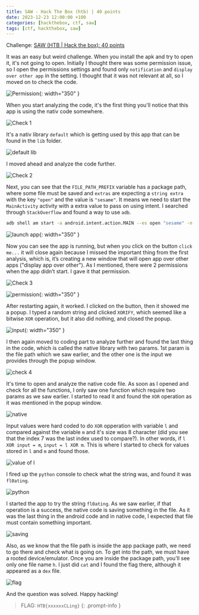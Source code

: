 ```yaml
---
title: SAW - Hack The Box (htb) | 40 points
date: 2023-12-23 12:00:00 +100
categories: [hackthebox, ctf, saw]
tags: [ctf, hackthebox, saw]
---
```


Challenge: <a href="https://app.hackthebox.com/challenges/saw">SAW (HTB | Hack the box): 40 points</a>

It was an easy but weird challenge. When you install the apk and try to open it, it's not going to open. Initially I thought there was some permission issue, so I open the permissions settings and found only   `notification` and `display over other app` in the setting. I thought that it was not relevant at all, so I moved on to check the code.

![Permission](/assets/screenshots/saw_permissions.jpg){: width="350" }

When you start analyzing the code, it's the first thing you'll notice that this app is using the nativ code somewhere.

![Check 1](/assets/screenshots/saw_things_to_check_1.png)

It's a nativ library `default` which is getting used by this app that can be found in the `lib` folder.

![default lib](/assets/screenshots/saw_lib.png)

I moved ahead and analyze the code further.

![Check 2](/assets/screenshots/saw_things_to_check_2.png)

Next, you can see that the `FILE_PATH_PREFIX` variable has a package path, where some file must be saved and `extras` are expecting a `string extra` with the key `"open"` and the value is `"sesame"`. It means we need to start the `MainActivity` activity with a extra value to pass on using intent. I searched through `StackOverflow` and found a way to use `adb`.

```bash
adb shell am start -a android.intent.action.MAIN --es open "sesame" -n com.stego.saw/.MainActivity
```

![launch app](/assets/screenshots/saw_launch.jpg){: width="350" }

Now you can see the app is running, but when you click on the button `click me...` it will close again because I missed the important thing from the first analysis, which is, it’s creating a new window that will open app over other apps ("display app over other"). As I mentioned, there were 2 permissions when the app didn’t start. I gave it that permission.

![Check 3](/assets/screenshots/saw_things_to_check_3.png)

![permission](/assets/screenshots/saw_allow.jpg){: width="350" }


After restarting again, it worked. I clicked on the button, then it showed me a popup. I typed a random string and clicked `XORIFY`, which seemed like a bitwise `XOR` operation, but it also did nothing, and closed the popup.

![input](/assets/screenshots/saw_input.jpg){: width="350" }


I then again moved to coding part to analyze further and found the last thing in the code, which is called the native library with two params. 1st param is the file path which we saw earlier, and the other one is the input we provides through the popup window.

![check 4](/assets/screenshots/saw_things_to_check_4.png)

It's time to open and analyze the native code file. As soon as I opened and check for all the functions, I only saw one function which require two params as we saw earlier. I started to read it and found the `XOR` operation as it was mentioned in the popup window.

![native](/assets/screenshots/saw_native_lib_xor.png)

Input values were hard coded to do `XOR` opperation with variable `l` and compared against the variable `m` and it's size was 8 character (did you see that the index 7 was the last index used to compare?). In other words, if `l XOR input = m`, `input = l XOR m`. This is where I started to check for values stored in `l` and `m` and found those.

![value of l](/assets/screenshots/saw_value_of_l.png)

I fired up the `python` console to check what the string was, and found it was `fl0ating`.

![python](/assets/screenshots/saw_get_input_string.png)

I started the app to try the string `fl0ating`. As we saw earlier, if that operation is a success, the native code is saving something in the file. As it was the last thing in the android code and in native code, I expected that file must contain something important.

![saving](/assets/screenshots/saw_file_save.png)

Also, as we know that the file path is inside the app package path, we need to go there and check what is going on. To get into the path, we must have a rooted device/emulator. Once you are inside the package path, you'll see only one file name `h`. I just did `cat` and I found the flag there, although it appeared as a `dex` file. 

![flag](/assets/screenshots/saw_flag.png)

And the question was solved. Happy hacking!

>FLAG: `HTB{xxxxxxCLing}`
{: .prompt-info }
